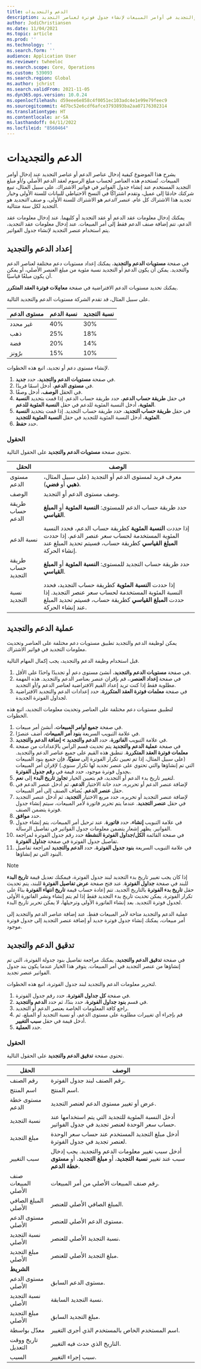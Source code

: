 ```yaml
---
title: الدعم والتجديدات
description: يشرح هذا الموضوع كيفية إعداد واستخدام عملية الدعم والتجديد في أوامر المبيعات لإنشاء جدول فوترة لعناصر التجديد.
author: JodiChristiansen
ms.date: 11/04/2021
ms.topic: article
ms.prod: ''
ms.technology: ''
ms.search.form: ''
audience: Application User
ms.reviewer: twheeloc
ms.search.scope: Core, Operations
ms.custom: 539093
ms.search.region: Global
ms.author: jchrist
ms.search.validFrom: 2021-11-05
ms.dyn365.ops.version: 10.0.24
ms.openlocfilehash: d59eee6e858c4f0051ec103adc4e1e99e79feec9
ms.sourcegitcommit: 4d7bc52e6cdf6afce3793893ba2aa07176302314
ms.translationtype: HT
ms.contentlocale: ar-SA
ms.lasthandoff: 04/11/2022
ms.locfileid: "8560464"
---
```

# <a name="support-and-renewals"></a>الدعم والتجديدات 

يشرح هذا الموضوع كيفية إدخال عناصر الدعم أو عناصر التجديد عند إدخال أوامر المبيعات. تُستخدم هذه العناصر لحساب مبلغ الرسوم لعقد الدعم الأصلي و/أو مبلغ التجديد المستخدم عند إنشاء جدول الفواتير في فواتير الاشتراك. على سبيل المثال، تبيع شركتك خادمًا إلى عميل، وتقدم اشتراكًا في النسخ الاحتياطي للبيانات للسنة الأولى وخيار تجديد هذا الاشتراك كل عام. *عنصر الدعم* هو الاشتراك للسنة الأولى، و *صنف التجديد* هو التجديد لكل سنة متتالية.

يمكنك إدخال معلومات عقد الدعم أو عقد التجديد أو كليهما. عند إدخال معلومات عقد الدعم، تتم إضافة صنف الدعم فقط إلى أمر المبيعات. عند إدخال معلومات عقد التجديد، يتم استخدام عنصر التجديد لإنشاء جدول الفواتير.

## <a name="support-and-renewal-setup"></a>إعداد الدعم والتجديد

في صفحة **مستويات الدعم والتجديد**، يمكنك إعداد مستويات دعم مختلفة لعناصر الدعم والتجديد. يمكن أن يكون الدعم أو التجديد نسبة مئوية من مبلغ العنصر الأصلي، أو يمكن أن يكون مبلغًا قياسيًا.

يمكنك تحديد مستويات الدعم الافتراضية في صفحة **معامِلات فوترة العقد المتكرر**.

على سبيل المثال، قد تقدم الشركة مستويات الدعم والتجديد التالية.

| مستوى الدعم | نسبة الدعم | نسبة التجديد |
|---|---|---|
| غير محدد | 40% | 30% |
| ذهب | 25% | 18% |
| فضة | 20% | 14% |
| برُونز | 15% | 10% |

لإنشاء مستوى دعم أو تجديد، اتبع هذه الخطوات.

1. في صفحة **مستويات الدعم والتجديد**، حدد **جديد**.
2. في **مستوى الدعم**، أدخل اسمًا فريدًا.
3. في الحقل **الوصف**، أدخل وصفًا.
4. في حقل **طريقة حساب الدعم**، حدد طريقة حساب الدعم. إذا قمت بتحديد **النسبة المئوية**، أدخل النسبة المئوية للدعم في حقل **النسبة المئوية للدعم**.
5. في حقل **طريقة حساب التجديد**، حدد طريقة حساب التجديد. إذا قمت بتحديد **النسبة المئوية**، أدخل النسبة المئوية للتجديد في حقل **النسبة المئوية للتجديد**.
6. حدد **حفظ**.

### <a name="fields"></a>الحقول

تحتوي صفحة **مستويات الدعم والتجديد** على الحقول التالية.

| الحقل | ‏‏الوصف‬ |
|---|---|
| مستوى الدعم | معرف فريد لمستوى الدعم أو التجديد (على سبيل المثال، **ذهبي** أو **فضي**). |
| ‏‏الوصف‬ | وصف مستوى الدعم أو التجديد. |
| طريقة حساب الدعم | حدد طريقة حساب الدعم للمستوى: **النسبة المئوية** أو **المبلغ القياسي**. |
| نسبة الدعم | إذا حددت **النسبة المئوية** كطريقة حساب الدعم، فحدد النسبة المئوية المستخدمة لحساب سعر عنصر الدعم. إذا حددت **المبلغ القياسي** كطريقة حساب، فسيتم تحديد المبلغ عند إنشاء الحركة. |
| طريقة حساب التجديد | حدد طريقة حساب التجديد للمستوى: **النسبة المئوية** أو **المبلغ القياسي**. |
| نسبة التجديد | إذا حددت **النسبة المئوية** كطريقة حساب التجديد، فحدد النسبة المئوية المستخدمة لحساب سعر عنصر التجديد. إذا حددت **المبلغ القياسي** كطريقة حساب، فسيتم تحديد المبلغ عند إنشاء الحركة. |

## <a name="support-and-renewal-process"></a>عملية الدعم والتجديد

يمكن لوظيفة الدعم والتجديد تطبيق مستويات دعم مختلفة على العناصر وتحديث معلومات التجديد في فواتير الاشتراك.

قبل استخدام وظيفة الدعم والتجديد، يجب إكمال المهام التالية.

1. في صفحة **مستويات الدعم والتجديد**، أنشئ مستوى دعم أو تجديدًا واحدًا على الأقل.
2. في صفحة **إعداد العنصر**،، قم بإقران عنصر بعناصر الدعم والتجديد. هذه المهمة مطلوبة فقط إذا كنت تريد إعداد القيم الافتراضية لعناصر الدعم و/أو التجديد.
3. في صفحة **معلمات فوترة العقد المتكررة**، حدد إعدادات الدعم والتجديد الافتراضية لجداول الفوترة الجديدة.

لتطبيق مستويات دعم مختلفة على العناصر وتحديث معلومات التجديد، اتبع هذه الخطوات.

1. في صفحة **جميع أوامر المبيعات**، أنشئ أمر مبيعات.
2. في علامة التبويب السريعة **بنود أمر المبيعات**، أضف عنصرًا.
3. في علامة التبويب **الفاتورة**، حدد **الدعم والتجديد \> إضافة الدعم والتجديد**.
4. في صفحة **عملية الدعم والتجديد** يتم تحديث قسم الرأس بالإعدادات من صفحة **معلمات فوترة العقد المتكررة**. تنطبق هذه القيم على جميع عناصر الدعم والتجديد. (على سبيل المثال، إذا تم تعيين تكرار الفوترة إلى **سنويًا**، فإن جميع بنود المبيعات التي تم إنشاؤها والتي تحتوي على عنصر تجديد لها تكرار سنوي.) لإقران أمر المبيعات بجدول فوترة موجود، حدد قيمة في **رقم جدول الفوترة**.
5. لتغيير تاريخ بدء الدعم أو التجديد، قم بتعيين الخيار **تجاوز تاريخ البدء** إلى **نعم**.
6. لإضافة عنصر الدعم أو تحريره، حدد خانة الاختيار **الدعم**، ثم أدخل عنصر الدعم في حقل **عنصر الدعم**. يُضاف الصنف إلى أمر المبيعات.
7. لإضافة عنصر التجديد أو تحريره، حدد مربع الاختيار **التجديد**، ثم أدخل عنصر التجديد في حقل **عنصر التجديد**. عندما يتم تحرير فاتورة لأمر المبيعات، سيتم إنشاء جدول فوترة يتضمن الصنف.
8. حدد **موافق**.
9. في علامة التبويب **إنشاء**، حدد **فاتورة**. عند ترحيل أمر المبيعات، يتم إنشاء جدول الفواتير. يظهر إشعار يتضمن معلومات جدول الفواتير في تفاصيل الرسالة.
10. في صفحة القائمة **الكل/جداول الفوترة النشطة** حدد رقم جدول الفوترة لمراجعة تفاصيل جدول الفوترة في صفحة **جداول الفوترة**.
11. في علامة التبويب السريعة **بنود جدول الفوترة**، حدد **الدعم والتجديد** لمراجعة تفاصيل البنود التي تم إنشاؤها.

> [!NOTE]
> إذا كان يجب تغيير تاريخ بدء التجديد لبند جدول الفوترة، فيمكنك تعديل قيمة **تاريخ البدء** للبند في صفحة **جداول الفوترة**. عند فتح صفحة **عرض تفاصيل الفوترة** للبند، يتم تحديث حقل **تاريخ بدء الفوترة** بالتاريخ الجديد. تتم إعادة حساب قيمة **تاريخ انتهاء الفوترة** بناءً على تكرار الفوترة. يمكن تحديث تاريخ بدء التجديد فقط إذا لم يتم إنشاء ونشر الفاتورة الأولى لجدول فوترة التجديد. بعد إنشاء الفاتورة الأولى وترحيلها، لا يمكن تحرير تاريخ البدء.

عملية الدعم والتجديد متاحة لأمر المبيعات فقط. عند إضافة عناصر الدعم والتجديد إلى أمر مبيعات، يمكنك إنشاء جدول فوترة جديد أو إضافة عنصر التجديد إلى جدول فوترة موجود.

## <a name="support-and-renewal-audit"></a>تدقيق الدعم والتجديد

في صفحة **تدقيق الدعم والتجديد**، يمكنك مراجعة تفاصيل بنود جدولة الفوترة، التي تم إنشاؤها من عنصر التجديد في أمر المبيعات. يتوفر هذا الخيار عندما يكون بند جدول الفواتير عنصر تجديد.

لتحرير معلومات الدعم والتجديد لبند جدول الفوترة، اتبع هذه الخطوات.

1. في صفحة **كل جداول الفوترة**، حدد رقم جدول الفوترة.
2. في قسم **بنود جداول الفوترة**، حدد بندًا، ثم حدد **الدعم والتجديد**.
3. راجع كافة المعلومات الخاصة بعنصر الدعم أو التجديد.
4. قم بإجراء أي تغييرات مطلوبة على مستوى الدعم، أو نسبة التجديد أو المبلغ، ثم أدخل قيمة في حقل **سبب التغيير**.
5. حدد **العملية**.

### <a name="fields"></a>الحقول

تحتوي صفحة **تدقيق الدعم والتجديد** على الحقول التالية.

| الحقل | ‏‏الوصف‬ |
|-------|-------------|
| رقم الصنف | رقم الصنف لبند جدول الفوترة. |
| اسم المنتج | اسم المنتج. |
| مستوى خطة الدعم | عرض أو تغيير مستوى الدعم لعنصر التجديد. |
| نسبة التجديد | أدخل النسبة المئوية للتجديد التي يتم استخدامها عند حساب سعر الوحدة لعنصر تجديد في جدول الفواتير. |
| مبلغ التجديد | أدخل مبلغ التجديد المستخدم عند حساب سعر الوحدة لعنصر تجديد في جدول الفوترة. |
| سبب التغيير | أدخل سبب تغيير معلومات الدعم والتجديد. يجب إدخال سبب عند تغيير **نسبة التجديد**، أو **مبلغ التجديد**، أو **مستوى خطة الدعم**. |
| صنف المبيعات الأصلي | رقم صنف المبيعات الأصلي من أمر المبيعات. |
| المبلغ الصافي الأصلي | المبلغ الصافي الأصلي للعنصر. |
| مستوى الدعم الأصلي | مستوى الدعم الأصلي للعنصر. |
| نسبة التجديد الأصلي | نسبة التجديد الأصلي للعنصر. |
| مبلغ التجديد الأصلي | مبلغ التجديد الأصلي للعنصر. |
| **الشريط** | |
| مستوى الدعم الأصلي | مستوى الدعم السابق. |
| نسبة التجديد الأصلي | نسبة التجديد السابقة. |
| مبلغ التجديد الأصلي | مبلغ التجديد السابق. |
| معدّل بواسطة | اسم المستخدم الخاص بالمستخدم الذي أجرى التغيير. |
| تاريخ ووقت التعديل | التاريخ الذي حدث فيه التغيير. |
| السبب | سبب إجراء التغيير. |
